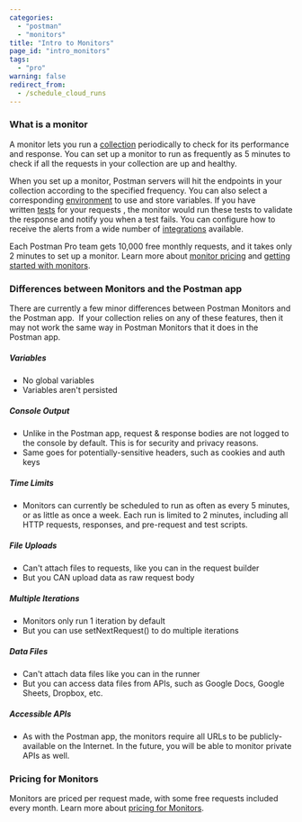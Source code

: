 ```yaml
---
categories:
  - "postman"
  - "monitors"
title: "Intro to Monitors"
page_id: "intro_monitors"
tags: 
  - "pro"
warning: false
redirect_from:
  - /schedule_cloud_runs
---
```


### What is a monitor

A monitor lets you run a [collection](/docs/postman/collections/creating_collections) periodically to check for its performance and response. You can set up a monitor to run as frequently as 5 minutes to check if all the requests in your collection are up and healthy. 

When you set up a monitor, Postman servers will hit the endpoints in your collection according to the specified frequency. You can also select a corresponding [environment](/docs/postman/environments_and_globals/manage_environments) to use and store variables. If you have written [tests](/docs/postman/scripts/test_scripts) for your requests , the monitor would run these tests to validate the response and notify you when a test fails. You can configure how to receive the alerts from a wide number of [integrations](/docs/pro/integrations/intro_integrations) available.

Each Postman Pro team gets 10,000 free monthly requests, and it takes only 2 minutes to set up a monitor. Learn more about [monitor pricing](/docs/postman/monitors/pricing_monitors) and [getting started with monitors](/docs/postman/monitors/setting_up_monitor).

### Differences between Monitors and the Postman app

There are currently a few minor differences between Postman Monitors and the Postman app.  If your collection relies on any of these features, then it may not work the same way in Postman Monitors that it does in the Postman app.

##### **Variables**

   *   No global variables
   *   Variables aren't persisted

##### **Console Output**

   *   Unlike in the Postman app, request & response bodies are not logged to the console by default. This is for security and privacy reasons.
   *   Same goes for potentially-sensitive headers, such as cookies and auth keys

##### **Time Limits**

   *   Monitors can currently be scheduled to run as often as every 5 minutes, or as little as once a week. Each run is limited to 2 minutes, including all HTTP requests, responses, and pre-request and test scripts.

##### **File Uploads**

   *   Can't attach files to requests, like you can in the request builder
   *   But you CAN upload data as raw request body

##### **Multiple Iterations**

   *   Monitors only run 1 iteration by default
   *   But you can use setNextRequest() to do multiple iterations

##### **Data Files**

   *   Can't attach data files like you can in the runner
   *   But you can access data files from APIs, such as Google Docs, Google Sheets, Dropbox, etc.

##### **Accessible APIs**

   *   As with the Postman app, the monitors require all URLs to be publicly-available on the Internet. In the future, you will be able to monitor private APIs as well.

### Pricing for Monitors

Monitors are priced per request made, with some free requests included every month. Learn more about [pricing for Monitors](/docs/postman/monitors/pricing_monitors).
